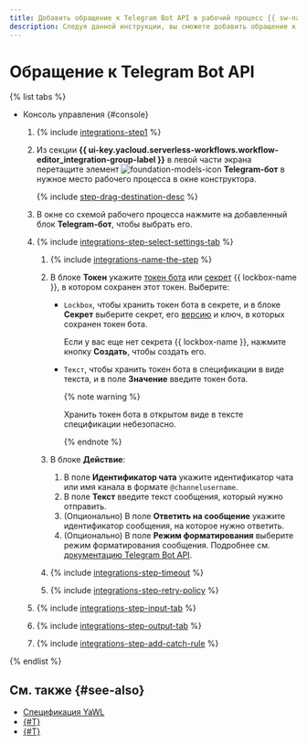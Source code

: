 ```yaml
---
title: Добавить обращение к Telegram Bot API в рабочий процесс {{ sw-name }}
description: Следуя данной инструкции, вы сможете добавить обращение к Telegram Bot API в рабочий процесс {{ sw-full-name }} с помощью конструктора шагов рабочего процесса.
---
```


# Обращение к Telegram Bot API

{% list tabs %}

- Консоль управления {#console}

  1. {% include [integrations-step1](../../../../_includes/serverless-integrations/workflows-constructor/integrations-step1.md) %} 
  1. Из секции **{{ ui-key.yacloud.serverless-workflows.workflow-editor_integration-group-label }}** в левой части экрана перетащите элемент ![foundation-models-icon](../../../../_assets/console-icons/logo-telegram.svg) **Telegram-бот** в нужное место рабочего процесса в окне конструктора.

      {% include [step-drag-destination-desc](../../../../_includes/serverless-integrations/workflows-constructor/step-drag-destination-desc.md) %}
  1. В окне со схемой рабочего процесса нажмите на добавленный блок **Telegram-бот**, чтобы выбрать его.
  1. {% include [integrations-step-select-settings-tab](../../../../_includes/serverless-integrations/workflows-constructor/integrations-step-select-settings-tab.md) %}

      1. {% include [integrations-name-the-step](../../../../_includes/serverless-integrations/workflows-constructor/integrations-name-the-step.md) %}
      1. В блоке **Токен** укажите [токен бота](https://core.telegram.org/bots/features#creating-a-new-bot) или [секрет](../../../../lockbox/concepts/secret.md) {{ lockbox-name }}, в котором сохранен этот токен. Выберите:

          * `Lockbox`, чтобы хранить токен бота в секрете, и в блоке **Cекрет** выберите секрет, его [версию](../../../../lockbox/concepts/secret.md#version) и ключ, в которых сохранен токен бота.

              Если у вас еще нет секрета {{ lockbox-name }}, нажмите кнопку **Создать**, чтобы создать его.

          * `Текст`, чтобы хранить токен бота в спецификации в виде текста, и в поле **Значение** введите токен бота.

              {% note warning %}

              Хранить токен бота в открытом виде в тексте спецификации небезопасно.

              {% endnote %}

      1. В блоке **Действие**:

          1. В поле **Идентификатор чата** укажите идентификатор чата или имя канала в формате `@channelusername`.
          1. В поле **Текст** введите текст сообщения, который нужно отправить.
          1. (Опционально) В поле **Ответить на сообщение** укажите идентификатор сообщения, на которое нужно ответить.
          1. (Опционально) В поле **Режим форматирования** выберите режим форматирования сообщения. Подробнее см. [документацию Telegram Bot API](https://core.telegram.org/bots/api#formatting-options).

      1. {% include [integrations-step-timeout](../../../../_includes/serverless-integrations/workflows-constructor/integrations-step-timeout.md) %}
      1. {% include [integrations-step-retry-policy](../../../../_includes/serverless-integrations/workflows-constructor/integrations-step-retry-policy.md) %}
  1. {% include [integrations-step-input-tab](../../../../_includes/serverless-integrations/workflows-constructor/integrations-step-input-tab.md) %}
  1. {% include [integrations-step-output-tab](../../../../_includes/serverless-integrations/workflows-constructor/integrations-step-output-tab.md) %}
  1. {% include [integrations-step-add-catch-rule](../../../../_includes/serverless-integrations/workflows-constructor/integrations-step-add-catch-rule.md) %}

{% endlist %}

## См. также {#see-also}

* [Спецификация YaWL](../../../concepts/workflows/yawl/integration/telegrambot.md)
* [{#T}](../workflow/create-constructor.md)
* [{#T}](../workflow/update.md)
